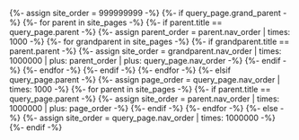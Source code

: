 {%- assign site_order = 999999999 -%}
{%- if query_page.grand_parent -%}
    {%- for parent in site_pages -%}
        {%- if parent.title == query_page.parent -%}
            {%- assign parent_order = parent.nav_order | times: 1000 -%}
            {%- for grandparent in site_pages -%}
                {%- if grandparent.title == parent.parent -%}
                    {%- assign site_order = grandparent.nav_order | times: 1000000 | plus: parent_order | plus: query_page.nav_order -%}
                {%- endif -%}
            {%- endfor -%}
        {%- endif -%}
    {%- endfor -%}
{%- elsif query_page.parent -%}
    {%- assign page_order = query_page.nav_order | times: 1000 -%}
    {%- for parent in site_pages -%}
        {%- if parent.title == query_page.parent -%}
            {%- assign site_order = parent.nav_order | times: 1000000 | plus: page_order -%}
        {%- endif -%}
    {%- endfor -%}
{%- else -%}
    {%- assign site_order = query_page.nav_order | times: 1000000 -%}
{%- endif -%}

